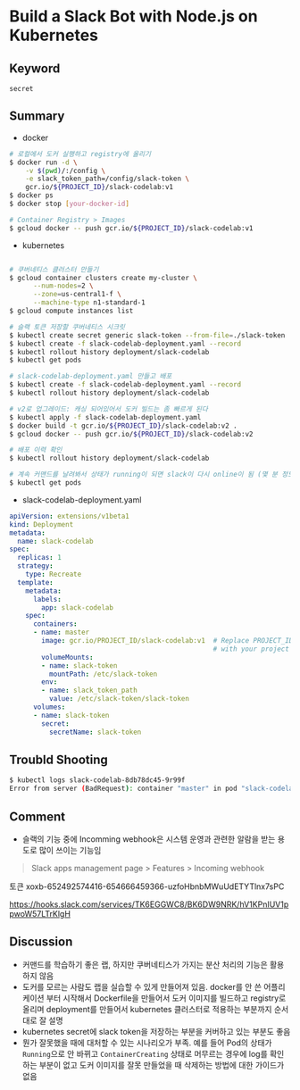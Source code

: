 # Build a Slack Bot with Node.js on Kubernetes

## Keyword
`secret`

## Summary
- docker
~~~bash
# 로컬에서 도커 실행하고 registry에 올리기
$ docker run -d \
    -v $(pwd)/:/config \
    -e slack_token_path=/config/slack-token \
    gcr.io/${PROJECT_ID}/slack-codelab:v1
$ docker ps
$ docker stop [your-docker-id]

# Container Registry > Images
$ gcloud docker -- push gcr.io/${PROJECT_ID}/slack-codelab:v1
~~~
- kubernetes
~~~bash

# 쿠버네티스 클러스터 만들기
$ gcloud container clusters create my-cluster \
      --num-nodes=2 \
      --zone=us-central1-f \
      --machine-type n1-standard-1
$ gcloud compute instances list

# 슬랙 토큰 저장할 쿠버네티스 시크릿
$ kubectl create secret generic slack-token --from-file=./slack-token
$ kubectl create -f slack-codelab-deployment.yaml --record
$ kubectl rollout history deployment/slack-codelab
$ kubectl get pods

# slack-codelab-deployment.yaml 만들고 배포
$ kubectl create -f slack-codelab-deployment.yaml --record
$ kubectl rollout history deployment/slack-codelab

# v2로 업그레이드: 캐싱 되어있어서 도커 빌드는 좀 빠르게 된다
$ kubectl apply -f slack-codelab-deployment.yaml
$ docker build -t gcr.io/${PROJECT_ID}/slack-codelab:v2 .
$ gcloud docker -- push gcr.io/${PROJECT_ID}/slack-codelab:v2

# 배포 이력 확인
$ kubectl rollout history deployment/slack-codelab

# 계속 커맨드를 날려봐서 상태가 running이 되면 slack이 다시 online이 됨 (몇 분 정도 소요..)
$ kubectl get pods
~~~

- slack-codelab-deployment.yaml
~~~yaml
apiVersion: extensions/v1beta1
kind: Deployment
metadata:
  name: slack-codelab
spec:
  replicas: 1
  strategy:
    type: Recreate
  template:
    metadata:
      labels:
        app: slack-codelab
    spec:
      containers:
      - name: master
        image: gcr.io/PROJECT_ID/slack-codelab:v1  # Replace PROJECT_ID
                                                   # with your project ID.
        volumeMounts:
        - name: slack-token
          mountPath: /etc/slack-token
        env:
        - name: slack_token_path
          value: /etc/slack-token/slack-token
      volumes:
      - name: slack-token
        secret:
          secretName: slack-token
~~~

## Troubld Shooting
~~~bash
$ kubectl logs slack-codelab-8db78dc45-9r99f
Error from server (BadRequest): container "master" in pod "slack-codelab-8db78dc45-9r99f" is waiting to start: ContainerCreating
~~~

## Comment
- 슬랙의 기능 중에 Incomming webhook은 시스템 운영과 관련한 알람을 받는 용도로 많이 쓰이는 기능임
> Slack apps management page > Features > Incoming webhook

토큰
xoxb-652492574416-654666459366-uzfoHbnbMWuUdETYTlnx7sPC

https://hooks.slack.com/services/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

## Discussion
- 커맨드를 학습하기 좋은 랩, 하지만 쿠버네티스가 가지는 분산 처리의 기능은 활용하지 않음
- 도커를 모르는 사람도 랩을 실습할 수 있게 만들어져 있음. docker를 안 쓴 어플리케이션 부터 시작해서 Dockerfile을 만들어서 도커 이미지를 빌드하고 registry로 올리며 deployment를 만들어서 kubernetes 클러스터로 적용하는 부분까지 순서대로 잘 설명 
- kubernetes secret에 slack token을 저장하는 부분을 커버하고 있는 부분도 좋음
- 뭔가 잘못했을 때에 대처할 수 있는 시나리오가 부족. 예를 들어 Pod의 상태가 `Running`으로 안 바뀌고 `ContainerCreating` 상태로 머무르는 경우에 log를 확인하는 부분이 없고 도커 이미지를 잘못 만들었을 때 삭제하는 방법에 대한 가이드가 없음
